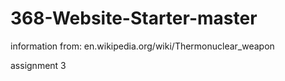 368-Website-Starter-master
==========================

<p> information from: en.wikipedia.org/wiki/Thermonuclear_weapon</p>

assignment 3
